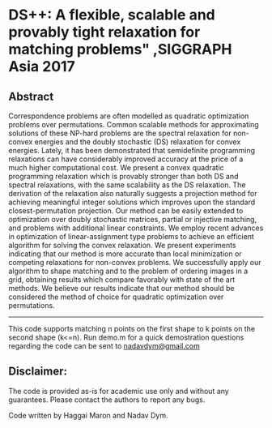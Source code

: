# DS++: A flexible, scalable and provably tight relaxation for matching problems" ,SIGGRAPH Asia 2017

Abstract
------------
Correspondence problems are often modelled as quadratic optimization problems over permutations. Common scalable methods for approximating solutions of these NP-hard problems are the spectral relaxation for non-convex energies and the doubly stochastic (DS) relaxation for convex energies. Lately, it has been demonstrated that semidefinite programming relaxations can have considerably improved accuracy at the price of a much higher computational cost. We present a convex quadratic programming relaxation which is provably stronger than both DS and spectral relaxations, with the same scalability as the DS relaxation. The derivation of the relaxation also naturally suggests a projection method for achieving meaningful integer solutions which improves upon the standard closest-permutation projection. Our method can be easily extended to optimization over doubly stochastic matrices, partial or injective matching, and problems with additional linear constraints. We employ recent advances in optimization of linear-assignment type problems to achieve an efficient algorithm for solving the convex relaxation. 
We present experiments indicating that our method is more accurate than local minimization or competing relaxations for non-convex problems. We successfully apply our algorithm to shape matching and to the problem of ordering images in a grid, obtaining results which compare favorably with state of the art methods. We believe our results indicate that our method should be considered the method of choice for quadratic optimization over permutations.

--------
This code supports matching n points on the first shape to k points on the second shape (k<=n).
Run demo.m for a quick demostration
questions regarding the code can be sent to nadavdym@gmail.com

Disclaimer:
------------
The code is provided as-is for academic use only and without any guarantees. Please contact the authors to report any bugs.


Code written by Haggai Maron and Nadav Dym. 
